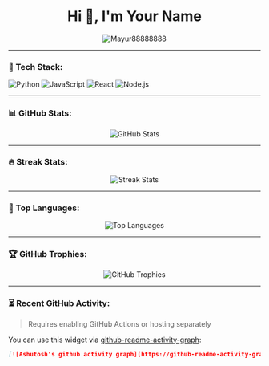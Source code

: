 <h1 align="center">Hi 👋, I'm Your Name</h1>
<p align="center">
  <img src="https://komarev.com/ghpvc/?username=Mayur88888888&label=Profile%20views&color=0e75b6&style=flat" alt="Mayur88888888" />
</p>

---

### 🧰 Tech Stack:
![Python](https://img.shields.io/badge/Python-3670A0?style=for-the-badge&logo=python&logoColor=ffdd54)
![JavaScript](https://img.shields.io/badge/JavaScript-F7DF1E?style=for-the-badge&logo=javascript&logoColor=black)
![React](https://img.shields.io/badge/React-20232A?style=for-the-badge&logo=react&logoColor=61DAFB)
![Node.js](https://img.shields.io/badge/Node.js-339933?style=for-the-badge&logo=nodedotjs&logoColor=white)

---

### 📊 GitHub Stats:
<p align="center">
  <img src="https://github-readme-stats.vercel.app/api?username=Mayur88888888&show_icons=true&theme=radical" alt="GitHub Stats" />
</p>

---

### 🔥 Streak Stats:
<p align="center">
  <img src="https://github-readme-streak-stats.herokuapp.com/?user=Mayur88888888&theme=radical" alt="Streak Stats" />
</p>

---

### 🚀 Top Languages:
<p align="center">
  <img src="https://github-readme-stats.vercel.app/api/top-langs/?username=Mayur88888888&layout=compact&theme=radical" alt="Top Languages" />
</p>

---

### 🏆 GitHub Trophies:
<p align="center">
  <img src="https://github-profile-trophy.vercel.app/?username=Mayur88888888&theme=radical&no-frame=true&margin-w=10" alt="GitHub Trophies" />
</p>

---

### ⏳ Recent GitHub Activity:
> Requires enabling GitHub Actions or hosting separately

You can use this widget via [github-readme-activity-graph](https://github.com/Ashutosh00710/github-readme-activity-graph):

```md
[![Ashutosh's github activity graph](https://github-readme-activity-graph.vercel.app/graph?username=your-github-username&theme=radical)](https://github.com/ashutosh00710/github-readme-activity-graph)
